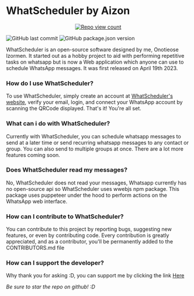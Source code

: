 # WhatScheduler by **Aizon**

<p align="center">	
  <a href="https://visitor-badge.glitch.me/badge?page_id=DreadedHippy.whatScheduler_server"> <img alt="Repo view count" src="https://visitor-badge.glitch.me/badge?page_id=DreadedHippy.whatScheduler_server"></a>
</p>

![GitHub last commit](https://img.shields.io/github/last-commit/DreadedHippy/whatScheduler_server?color=%23ffbb00&logo=Github&logoColor=%23ff&style=for-the-badge)
![GitHub package.json version](https://img.shields.io/github/package-json/v/DreadedHippy/whatScheduler_server?color=%23ff9548&logo=Github&logoColor=%23ffdd00&style=for-the-badge)

<p>
	WhatScheduler is an open-source software designed by me, Onotieose Izormen. It started out as a hobby project to aid with performing repetitive tasks on whatsapp but is now a Web application which anyone can use to schedule WhatsApp messages. It was first released on April 19th 2023.
</p>

### How do I use WhatScheduler?

<p>
	To use WhatScheduler, simply create an account at <a href="https://whatscheduler.netlify.app">WhatScheduler's website</a>, verify your email, login, and connect your WhatsApp account by scanning the QRCode displayed. That's it! You're all set.
</p>

### What can i do with WhatScheduler?
<p>
	Currently with WhatScheduler, you can schedule whatsapp messages to send at a later time or send recurring whatsapp messages to any contact or group. You can also send to multiple groups at once.
	There are a lot more features coming soon.
</p>

### Does WhatScheduler read my messages?
<p>
	No, WhatScheduler does not read your messages, Whatsapp currently has no open-source api so WhatScheduler uses wwebjs npm package. This package uses puppeteer under the hood to perform actions on the WhatsApp web interface.
</p>

### How can I contribute to WhatScheduler?
<p>
	You can contribute to this project by reporting bugs, suggesting new features, or even by contributing code. Every contribution is greatly appreciated, and as a contributor, you'll be permanently added to the CONTRIBUTORS.md file
</p>

### How can I support the developer?
<p>
	Why thank you for asking :D, you can support me by clicking the link <a href="https://usepayday.me/izormenonotieose9903">Here</a>
</p>

*Be sure to star the repo on github! :D*

